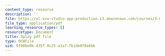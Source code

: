 ```yaml
---
content_type: resource
description: ''
file: https://ol-ocw-studio-app-production.s3.amazonaws.com/courses/3-091sc-introduction-to-solid-state-chemistry-fall-2010/9f00be8bd35f0c25a1a7fb1de0f8e6bb_U_dpm7SCIpg.pdf
file_type: application/pdf
learning_resource_types: []
resourcetype: Document
title: 3play pdf file
type: OCWFile
uid: 9f00be8b-d35f-0c25-a1a7-fb1de0f8e6bb
---
```

